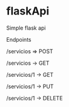 # flaskApi

Simple flask api 

Endpoints

/servicios => POST

/servicios -> GET

/servicios/1 -> GET

/servicios/1 -> PUT

/servicios/1 -> DELETE
